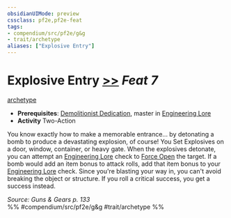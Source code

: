 ```yaml
---
obsidianUIMode: preview
cssclass: pf2e,pf2e-feat
tags:
- compendium/src/pf2e/g&g
- trait/archetype
aliases: ["Explosive Entry"]
---
```

# Explosive Entry  [>>](../../rules/core-rulebook/chapter-9-playing-the-game.md#Actions "Two-Action") *Feat 7*  
[archetype](../../rules/traits/archetype.md)  

- **Prerequisites**: [Demolitionist Dedication](demolitionist-dedication-g-g.md), master in [Engineering Lore](../skills.md#Lore)
- **Activity** Two-Action

You know exactly how to make a memorable entrance... by detonating a bomb to produce a devastating explosion, of course! You Set Explosives on a door, window, container, or heavy gate. When the explosives detonate, you can attempt an [Engineering Lore](../skills.md#Lore) check to [Force Open](../../rules/actions/force-open.md) the target. If a bomb would add an item bonus to attack rolls, add that item bonus to your [Engineering Lore](../skills.md#Lore) check. Since you're blasting your way in, you can't avoid breaking the object or structure. If you roll a critical success, you get a success instead.

*Source: Guns & Gears p. 133*  
%% #compendium/src/pf2e/g&g #trait/archetype %%